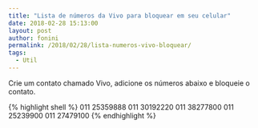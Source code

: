 ```yaml
---
title: "Lista de números da Vivo para bloquear em seu celular"
date: 2018-02-28 15:13:00
layout: post
author: fonini
permalink: /2018/02/28/lista-numeros-vivo-bloquear/
tags: 
  - Util
---
```


Crie um contato chamado Vivo, adicione os números abaixo e bloqueie o contato.

{% highlight shell %}
011 25359888
011 30192220
011 38277800
011 25239900
011 27479100
{% endhighlight %}